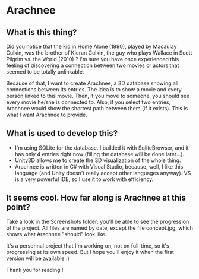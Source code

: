 Arachnee
========
## What is this thing?
Did you notice that the kid in Home Alone (1990), played by Macaulay Culkin, was the brother of Kieran Culkin, the guy who plays Wallace in Scott Pilgrim vs. the World (2010) ? I'm sure you have once experienced this feeling of discovering a connection between two movies or actors that seemed to be totally unlinkable.

Because of that, I want to create Arachnee, a 3D database showing all connections between its entries. The idea is to show a movie and every person linked to this movie. Then, if you move to someone, you should see every movie he/she is connected to. Also, if you select  two entries, Arachnee would show the shortest path between them (if it exists). This is what I want Arachnee to provide.

## What is used to develop this?
- I'm using SQLite for the database. I builded it with SqliteBrowser, and it has only 4 entries right now (filling the database will be done later...). 
- Unity3D allows me to create the 3D visualization of the whole thing.
- Arachnee is written in C# with Visual Studio, because, well, I like this language (and Unity doesn't really accept other languages anyway). VS is a very powerful IDE, so I use it to work with efficiency.

## It seems cool. How far along is Arachnee at this point?
Take a look in the Screenshots folder: you'll be able to see the progression of the project. All files are named by date, except the file concept.jpg, which shows what Arachnee "should" look like.

It's a personnal project that I'm working on, not on full-time, so it's progressing at its own speed. But I hope you'll enjoy it when the first version will be available :)


Thank you for reading !
